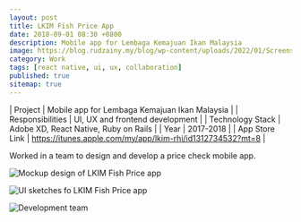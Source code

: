 ```yaml
---
layout: post
title: LKIM Fish Price App
date: 2018-09-01 08:30 +0800
description: Mobile app for Lembaga Kemajuan Ikan Malaysia
image: https://blog.rudzainy.my/blog/wp-content/uploads/2022/01/Screenshot-2022-01-27-at-3.11.13-PM-1-2048x890.jpg
category: Work
tags: [react native, ui, ux, collaboration]
published: true
sitemap: true
---
```


| Project | Mobile app for Lembaga Kemajuan Ikan Malaysia |
| Responsibilities | UI, UX and frontend development |
| Technology Stack | Adobe XD, React Native, Ruby on Rails |
| Year | 2017-2018 |
| App Store Link | https://itunes.apple.com/my/app/lkim-rhi/id1312734532?mt=8 |

Worked in a team to design and develop a price check mobile app.

![Mockup design of LKIM Fish Price app](https://blog.rudzainy.my/blog/wp-content/uploads/2022/01/Screenshot-2022-01-27-at-3.11.13-PM-1-1024x445.jpg)

![UI sketches fo LKIM Fish Price app](https://blog.rudzainy.my/blog/wp-content/uploads/2022/01/Screenshot-2022-01-27-at-3.14.21-PM-1024x668.jpg)

![Development team](https://blog.rudzainy.my/blog/wp-content/uploads/2023/21462649_10155102992728460_2795738114477470255_n.jpg)